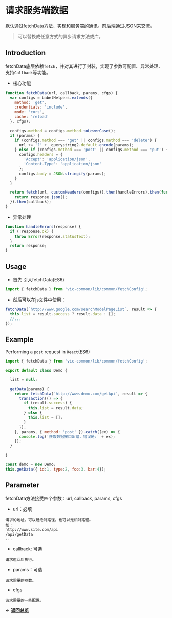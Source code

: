 # 请求服务端数据

默认通过fetchData方法，实现和服务端的通讯。前后端通过JSON来交流。
> 可以替换成任意方式的异步请求方法或库。

## Introduction

fetchData底层依赖`fetch`，并对其进行了封装，实现了参数可配置、异常处理、支持`Callback`等功能。

* 核心功能

```js
function fetchData(url, callback, params, cfgs) {
  var configs = babelHelpers.extends({
    method: 'get',
    credentials: 'include',
    mode: 'cors',
    cache: 'reload'
  }, cfgs);

  configs.method = configs.method.toLowerCase();
  if (params) {
    if (configs.method === 'get' || configs.method === 'delete') {
      url += '?' + _querystring2.default.encode(params);
    } else if (configs.method === 'post' || configs.method === 'put') {
      configs.headers = {
        'Accept': 'application/json',
        'Content-Type': 'application/json'
      };
      configs.body = JSON.stringify(params);
    }
  }

  return fetch(url, customHeaders(configs)).then(handleErrors).then(function (response) {
    return response.json();
  }).then(callback);
}
```

* 异常处理

```js
function handleErrors(response) {
  if (!response.ok) {
    throw Error(response.statusText);
  }
  return response;
}

```

## Usage


* 首先 引入fetchData(ES6)

```js
import { fetchData } from 'vic-common/lib/common/fetchConfig';
```

* 然后可以在js文件中使用：

```js
fetchData(`http://www.google.com/searchModelPageList`, result => {
  this.list = result.success ? result.data : [];
  //...
});
```

## Example

Performing a `post` request in `React`(ES6)

```js
import { fetchData } from 'vic-common/lib/common/fetchConfig';

export default class Demo {

  list = null;

  getData(params) {
    return fetchData(`http://www.demo.com/getApi`, result => {
      transaction(() => {
        if (result.success) {
          this.list = result.data;
        } else {
          this.list = [];
        }
      });
    }, params, { method: 'post' }).catch((ex) => {
      console.log('获取数据接口出错，错误是:' + ex);
    });
  }

}

const demo = new Demo;
this.getData({ id:1, type:2, foo:3, bar:4});

```

## Parameter

fetchData方法接受四个参数：url, callback, params, cfgs

* url：必填
```
请求的地址。可以是绝对路径，也可以是相对路径。
如：
http://www.site.com/api
/api/getData
...
```
* callback: 可选
```
请求返回后执行。
```
* params：可选
```
请求需要的参数。
```
* cfgs
```
请求需要的一些配置。
```

<p align="left">← <a href="https://github.com/joe-sky/nornj-cli/blob/master/docs/overview.md"><b>返回总览</b></a></p>